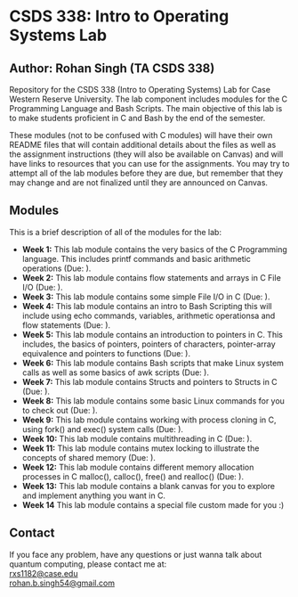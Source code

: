 # CSDS 338: Intro to Operating Systems Lab
## Author: Rohan Singh (TA CSDS 338)   
Repository for the CSDS 338 (Intro to Operating Systems) Lab for Case Western Reserve University. The lab component includes modules for the C Programming Language and Bash Scripts. The main objective of this lab is to make students proficient in C and Bash by the end of the semester.  

These modules (not to be confused with C modules) will have their own README files that will contain additional details about the files as well as the assignment instructions (they will also be available on Canvas) and will have links to resources that you can use for the assignments. You may try to attempt all of the lab modules before they are due, but remember that they may change and are not finalized until they are announced on Canvas.  

## Modules  
This is a brief description of all of the modules for the lab:  
  - **Week 1:** This lab module contains the very basics of the C Programming language. This includes printf commands and basic arithmetic operations (Due: ).  
  - **Week 2:** This lab module contains flow statements and arrays in C File I/O (Due: ).  
  - **Week 3:** This lab module contains some simple File I/O in C (Due: ).  
  - **Week 4:** This lab module contains an intro to Bash Scripting this will include using echo commands, variables, arithmetic operationsa and flow statements (Due: ).  
  - **Week 5:** This lab module contains an introduction to pointers in C. This includes, the basics of pointers, pointers of characters, pointer-array equivalence and pointers to functions (Due: ).  
  - **Week 6:** This lab module contains Bash scripts that make Linux system calls as well as some basics of awk scripts (Due: ).  
  - **Week 7:** This lab module contains Structs and pointers to Structs in C (Due: ).  
  - **Week 8:** This lab module contains some basic Linux commands for you to check out (Due: ).  
  - **Week 9:** This lab module contains working with process cloning in C, using fork() and exec() system calls (Due: ).  
  - **Week 10:** This lab module contains multithreading in C (Due: ).  
  - **Week 11:** This lab module contains mutex locking to illustrate the concepts of shared memory (Due: ).    
  - **Week 12:** This lab module contains different memory allocation processes in C malloc(), calloc(), free() and realloc() (Due: ).  
  - **Week 13:** This lab module contains a blank canvas for you to explore and implement anything you want in C.  
  - **Week 14** This lab module contains a special file custom made for you :)  
  
 
## Contact
If you face any problem, have any questions or just wanna talk about quantum computing, please contact me at:  
rxs1182@case.edu  
rohan.b.singh54@gmail.com  
